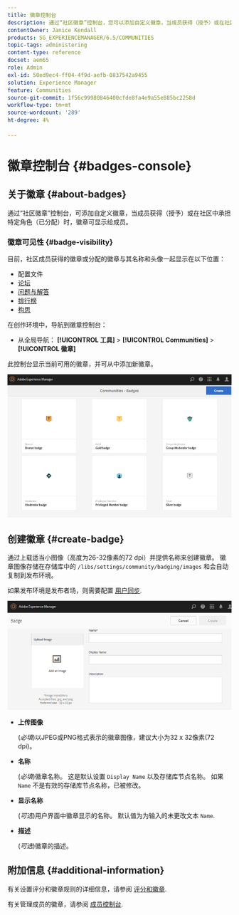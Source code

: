 ```yaml
---
title: 徽章控制台
description: 通过“社区徽章”控制台，您可以添加自定义徽章，当成员获得（授予）或在社区中承担特定角色（已分配）时，徽章将会显示
contentOwner: Janice Kendall
products: SG_EXPERIENCEMANAGER/6.5/COMMUNITIES
topic-tags: administering
content-type: reference
docset: aem65
role: Admin
exl-id: 50ed9ec4-ff04-4f9d-aefb-0837542a9455
solution: Experience Manager
feature: Communities
source-git-commit: 1f56c99980846400cfde8fa4e9a55e885bc2258d
workflow-type: tm+mt
source-wordcount: '289'
ht-degree: 4%

---
```


# 徽章控制台 {#badges-console}

## 关于徽章 {#about-badges}

通过“社区徽章”控制台，可添加自定义徽章，当成员获得（授予）或在社区中承担特定角色（已分配）时，徽章可显示给成员。

### 徽章可见性 {#badge-visibility}

目前，社区成员获得的徽章或分配的徽章与其名称和头像一起显示在以下位置：

* 配置文件
* [论坛](/help/communities/forum.md)
* [问题与解答](/help/communities/working-with-qna.md)
* [排行榜](/help/communities/enabling-leaderboard.md)
* [构思](/help/communities/ideation-feature.md)

在创作环境中，导航到徽章控制台：

* 从全局导航： **[!UICONTROL 工具]** > **[!UICONTROL Communities]** > **[!UICONTROL 徽章]**

此控制台显示当前可用的徽章，并可从中添加新徽章。

![徽章 — 主页](assets/badges-homepage.png)

## 创建徽章 {#create-badge}

通过上载适当小图像（高度为26-32像素的72 dpi）并提供名称来创建徽章。 徽章图像存储在存储库中的 `/libs/settings/community/badging/images` 和会自动复制到发布环境。

如果发布环境是发布者场，则需要配置 [用户同步](/help/communities/sync.md).

![create-badge](assets/create-badge.png)

* **上传图像**

  (*必填*)以JPEG或PNG格式表示的徽章图像，建议大小为32 x 32像素(72 dpi)。

* **名称**

  (*必填*)徽章名称。 这是默认设置 `Display Name` 以及存储库节点名称。 如果 `Name` 不是有效的存储库节点名称，已被修改。

* **显示名称**

  (*可选*)用户界面中徽章显示的名称。 默认值为为输入的未更改文本 `Name`.

* **描述**

  (*可选*)徽章的描述。

## 附加信息 {#additional-information}

有关设置评分和徽章规则的详细信息，请参阅 [评分和徽章](/help/communities/implementing-scoring.md).

有关管理成员的徽章，请参阅 [成员控制台](/help/communities/members.md).
